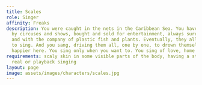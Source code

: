 ```yaml
---
title: Scales
role: Singer
affinity: Freaks
description: You were caught in the nets in the Caribbean Sea. You have been owned
  by circuses and shows, bought and sold for entertainment, always surrounded by glass
  and with the company of plastic fish and plants. Eventually, they all wanted you
  to sing. And you sang, driving them all, one by one, to drown themselves. You are
  happier here. You sing only when you want to. You sing of love, home and deep seas.
requirements: scaly skin in some visible parts of the body, having a stage act with
  real or playback singing
layout: page
image: assets/images/characters/scales.jpg
---
```

